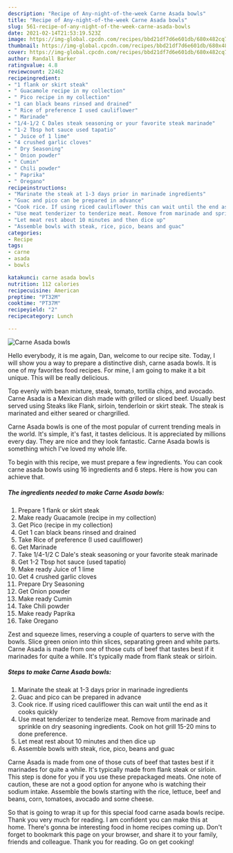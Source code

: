 ```yaml
---
description: "Recipe of Any-night-of-the-week Carne Asada bowls"
title: "Recipe of Any-night-of-the-week Carne Asada bowls"
slug: 561-recipe-of-any-night-of-the-week-carne-asada-bowls
date: 2021-02-14T21:53:19.523Z
image: https://img-global.cpcdn.com/recipes/bbd21df7d6e601db/680x482cq70/carne-asada-bowls-recipe-main-photo.jpg
thumbnail: https://img-global.cpcdn.com/recipes/bbd21df7d6e601db/680x482cq70/carne-asada-bowls-recipe-main-photo.jpg
cover: https://img-global.cpcdn.com/recipes/bbd21df7d6e601db/680x482cq70/carne-asada-bowls-recipe-main-photo.jpg
author: Randall Barker
ratingvalue: 4.8
reviewcount: 22462
recipeingredient:
- "1 flank or skirt steak"
- " Guacamole recipe in my collection"
- " Pico recipe in my collection"
- "1 can black beans rinsed and drained"
- " Rice of preference I used cauliflower"
- " Marinade"
- "1/4-1/2 C Dales steak seasoning or your favorite steak marinade"
- "1-2 Tbsp hot sauce used tapatio"
- " Juice of 1 lime"
- "4 crushed garlic cloves"
- " Dry Seasoning"
- " Onion powder"
- " Cumin"
- " Chili powder"
- " Paprika"
- " Oregano"
recipeinstructions:
- "Marinate the steak at 1-3 days prior in marinade ingredients"
- "Guac and pico can be prepared in advance"
- "Cook rice. If using riced cauliflower this can wait until the end as it cooks quickly"
- "Use meat tenderizer to tenderize meat. Remove from marinade and sprinkle on dry seasoning ingredients. Cook on hot grill 15-20 mins to done preference."
- "Let meat rest about 10 minutes and then dice up"
- "Assemble bowls with steak, rice, pico, beans and guac"
categories:
- Recipe
tags:
- carne
- asada
- bowls

katakunci: carne asada bowls 
nutrition: 112 calories
recipecuisine: American
preptime: "PT32M"
cooktime: "PT37M"
recipeyield: "2"
recipecategory: Lunch

---
```



![Carne Asada bowls](https://img-global.cpcdn.com/recipes/bbd21df7d6e601db/680x482cq70/carne-asada-bowls-recipe-main-photo.jpg)

Hello everybody, it is me again, Dan, welcome to our recipe site. Today, I will show you a way to prepare a distinctive dish, carne asada bowls. It is one of my favorites food recipes. For mine, I am going to make it a bit unique. This will be really delicious.

Top evenly with bean mixture, steak, tomato, tortilla chips, and avocado. Carne Asada is a Mexican dish made with grilled or sliced beef. Usually best served using Steaks like Flank, sirloin, tenderloin or skirt steak. The steak is marinated and either seared or chargrilled.

Carne Asada bowls is one of the most popular of current trending meals in the world. It's simple, it's fast, it tastes delicious. It is appreciated by millions every day. They are nice and they look fantastic. Carne Asada bowls is something which I've loved my whole life.


To begin with this recipe, we must prepare a few ingredients. You can cook carne asada bowls using 16 ingredients and 6 steps. Here is how you can achieve that.

<!--inarticleads1-->

##### The ingredients needed to make Carne Asada bowls:

1. Prepare 1 flank or skirt steak
1. Make ready  Guacamole (recipe in my collection)
1. Get  Pico (recipe in my collection)
1. Get 1 can black beans rinsed and drained
1. Take  Rice of preference (I used cauliflower)
1. Get  Marinade
1. Take 1/4-1/2 C Dale&#39;s steak seasoning or your favorite steak marinade
1. Get 1-2 Tbsp hot sauce (used tapatio)
1. Make ready  Juice of 1 lime
1. Get 4 crushed garlic cloves
1. Prepare  Dry Seasoning
1. Get  Onion powder
1. Make ready  Cumin
1. Take  Chili powder
1. Make ready  Paprika
1. Take  Oregano


Zest and squeeze limes, reserving a couple of quarters to serve with the bowls. Slice green onion into thin slices, separating green and white parts. Carne Asada is made from one of those cuts of beef that tastes best if it marinades for quite a while. It&#39;s typically made from flank steak or sirloin. 

<!--inarticleads2-->

##### Steps to make Carne Asada bowls:

1. Marinate the steak at 1-3 days prior in marinade ingredients
1. Guac and pico can be prepared in advance
1. Cook rice. If using riced cauliflower this can wait until the end as it cooks quickly
1. Use meat tenderizer to tenderize meat. Remove from marinade and sprinkle on dry seasoning ingredients. Cook on hot grill 15-20 mins to done preference.
1. Let meat rest about 10 minutes and then dice up
1. Assemble bowls with steak, rice, pico, beans and guac


Carne Asada is made from one of those cuts of beef that tastes best if it marinades for quite a while. It&#39;s typically made from flank steak or sirloin. This step is done for you if you use these prepackaged meats. One note of caution, these are not a good option for anyone who is watching their sodium intake. Assemble the bowls starting with the rice, lettuce, beef and beans, corn, tomatoes, avocado and some cheese. 

So that is going to wrap it up for this special food carne asada bowls recipe. Thank you very much for reading. I am confident you can make this at home. There's gonna be interesting food in home recipes coming up. Don't forget to bookmark this page on your browser, and share it to your family, friends and colleague. Thank you for reading. Go on get cooking!

